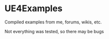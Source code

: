 # UE4Examples
Compiled examples from me, forums, wikis, etc.

Not everything was tested, so there may be bugs
